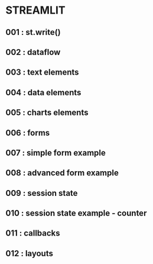 
# STREAMLIT


## 001 : st.write()
        

## 002 : dataflow
        

## 003 : text elements
        

## 004 : data elements
        

## 005 : charts elements

        
## 006 : forms
        

## 007 : simple form example
        

## 008 : advanced form example
        

## 009 : session state

## 010 : session state example - counter

## 011 : callbacks

## 012 : layouts
        